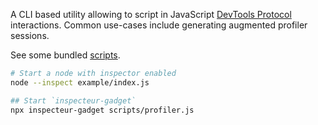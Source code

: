 A CLI based utility allowing to script in JavaScript [DevTools Protocol]() interactions.
Common use-cases include generating augmented profiler sessions.

See some bundled [scripts](./scripts).

```bash
# Start a node with inspector enabled
node --inspect example/index.js

## Start `inspecteur-gadget`
npx inspecteur-gadget scripts/profiler.js
```